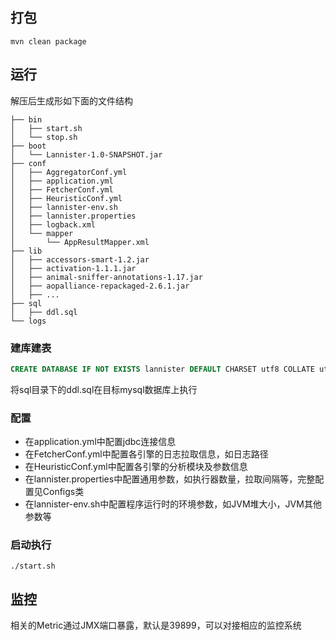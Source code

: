 
## 打包
```
mvn clean package
```

## 运行
解压后生成形如下面的文件结构
```
├── bin
│   ├── start.sh
│   └── stop.sh
├── boot
│   └── Lannister-1.0-SNAPSHOT.jar
├── conf
│   ├── AggregatorConf.yml
│   ├── application.yml
│   ├── FetcherConf.yml
│   ├── HeuristicConf.yml
│   ├── lannister-env.sh
│   ├── lannister.properties
│   ├── logback.xml
│   └── mapper
│       └── AppResultMapper.xml
├── lib
│   ├── accessors-smart-1.2.jar
│   ├── activation-1.1.1.jar
│   ├── animal-sniffer-annotations-1.17.jar
│   ├── aopalliance-repackaged-2.6.1.jar
│   ├── ...
├── sql
│   ├── ddl.sql
└── logs
```
### 建库建表
```sql
CREATE DATABASE IF NOT EXISTS lannister DEFAULT CHARSET utf8 COLLATE utf8_general_ci;
```
将sql目录下的ddl.sql在目标mysql数据库上执行

### 配置
* 在application.yml中配置jdbc连接信息
* 在FetcherConf.yml中配置各引擎的日志拉取信息，如日志路径
* 在HeuristicConf.yml中配置各引擎的分析模块及参数信息
* 在lannister.properties中配置通用参数，如执行器数量，拉取间隔等，完整配置见Configs类
* 在lannister-env.sh中配置程序运行时的环境参数，如JVM堆大小，JVM其他参数等

### 启动执行
```
./start.sh
```

## 监控
相关的Metric通过JMX端口暴露，默认是39899，可以对接相应的监控系统